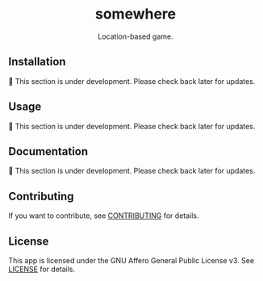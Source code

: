 <!-- header -->
<div align="center">

# somewhere

Location-based game.

</div>
<!-- header -->

## Installation

🚧 This section is under development. Please check back later for updates.

## Usage

🚧 This section is under development. Please check back later for updates.

## Documentation

🚧 This section is under development. Please check back later for updates.

## Contributing

If you want to contribute, see [CONTRIBUTING](./CONTRIBUTING.md) for details.

## License

This app is licensed under the GNU Affero General Public License v3. See [LICENSE](./LICENSE.md) for
details.
